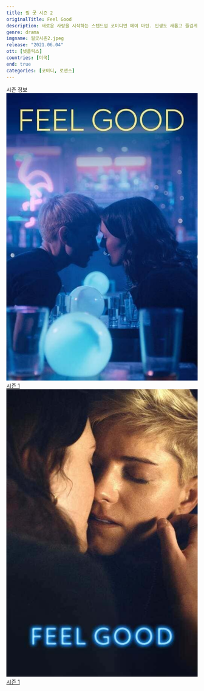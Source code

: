 ```yaml
---
title: 필 굿 시즌 2
originalTitle: Feel Good
description: 새로운 사랑을 시작하는 스탠드업 코미디언 메이 마틴. 인생도 새롭고 즐겁게 바뀔 줄 알았다. 하지만 여자친구 조지와의 관계는 복잡하고, 중독 치료는 지긋지긋하다.
genre: drama
imgname: 필굿시즌2.jpeg
release: "2021.06.04"
ott: [넷플릭스]
countries: [미국]
end: true
categories: [코미디, 로맨스]
---
```


<div class="title bold">시즌 정보</div>

<div class="season-list">
<div class="item">
<a href="https://lesflix.github.io/drama/필굿시즌1" >
<img src="/poster/필굿시즌1.jpeg" alt="필굿시즌1 포스터 ">
시즌 1</a>
</div>

<div class="item">
<a href="https://lesflix.github.io/drama/필굿시즌2" >
<img src="/poster/필굿시즌2.jpeg" alt="필굿시즌2 포스터 ">
시즌 1</a>
</div>
</div>
